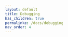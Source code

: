 ```yaml
---
layout: default
title: Debugging
has_children: true
permalinke: /docs/debugging
nav_order: 4
---
```


